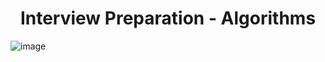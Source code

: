 # <div align="center">Interview Preparation - Algorithms</div>

![image](https://user-images.githubusercontent.com/69259692/136694915-62b3ef8a-8b9b-4d75-9b66-559a8e0d3e73.png)
